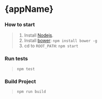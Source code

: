 {appName}
=====================

### How to start ###

>1. Install [Nodejs](http://nodejs.org/).
>2. Install [bower](http://bower.io/):
``npm install bower -g``
>3. cd to ``ROOT_PATH``:
``npm start``

### Run tests ###

>``npm test``

### Build Project ###

>``npm run build``